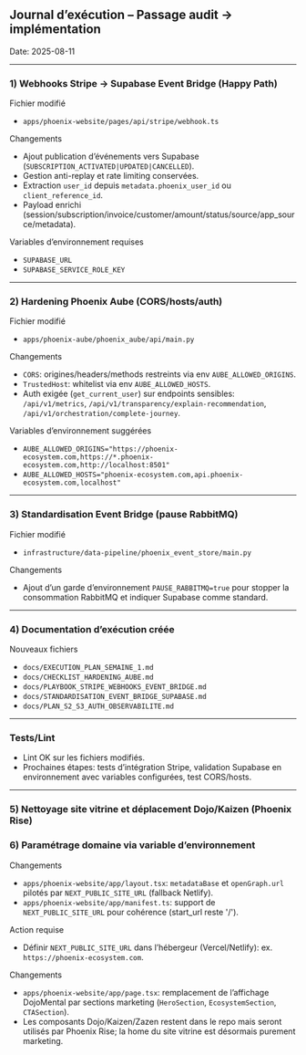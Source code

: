 ## Journal d’exécution – Passage audit → implémentation

Date: 2025-08-11

---

### 1) Webhooks Stripe → Supabase Event Bridge (Happy Path)

Fichier modifié
- `apps/phoenix-website/pages/api/stripe/webhook.ts`

Changements
- Ajout publication d’événements vers Supabase (`SUBSCRIPTION_ACTIVATED|UPDATED|CANCELLED`).
- Gestion anti-replay et rate limiting conservées.
- Extraction `user_id` depuis `metadata.phoenix_user_id` ou `client_reference_id`.
- Payload enrichi (session/subscription/invoice/customer/amount/status/source/app_source/metadata).

Variables d’environnement requises
- `SUPABASE_URL`
- `SUPABASE_SERVICE_ROLE_KEY`

---

### 2) Hardening Phoenix Aube (CORS/hosts/auth)

Fichier modifié
- `apps/phoenix-aube/phoenix_aube/api/main.py`

Changements
- `CORS`: origines/headers/methods restreints via env `AUBE_ALLOWED_ORIGINS`.
- `TrustedHost`: whitelist via env `AUBE_ALLOWED_HOSTS`.
- Auth exigée (`get_current_user`) sur endpoints sensibles: `/api/v1/metrics`, `/api/v1/transparency/explain-recommendation`, `/api/v1/orchestration/complete-journey`.

Variables d’environnement suggérées
- `AUBE_ALLOWED_ORIGINS="https://phoenix-ecosystem.com,https://*.phoenix-ecosystem.com,http://localhost:8501"`
- `AUBE_ALLOWED_HOSTS="phoenix-ecosystem.com,api.phoenix-ecosystem.com,localhost"`

---

### 3) Standardisation Event Bridge (pause RabbitMQ)

Fichier modifié
- `infrastructure/data-pipeline/phoenix_event_store/main.py`

Changements
- Ajout d’un garde d’environnement `PAUSE_RABBITMQ=true` pour stopper la consommation RabbitMQ et indiquer Supabase comme standard.

---

### 4) Documentation d’exécution créée

Nouveaux fichiers
- `docs/EXECUTION_PLAN_SEMAINE_1.md`
- `docs/CHECKLIST_HARDENING_AUBE.md`
- `docs/PLAYBOOK_STRIPE_WEBHOOKS_EVENT_BRIDGE.md`
- `docs/STANDARDISATION_EVENT_BRIDGE_SUPABASE.md`
- `docs/PLAN_S2_S3_AUTH_OBSERVABILITE.md`

---

### Tests/Lint
- Lint OK sur les fichiers modifiés.
- Prochaines étapes: tests d’intégration Stripe, validation Supabase en environnement avec variables configurées, test CORS/hosts.

---

### 5) Nettoyage site vitrine et déplacement Dojo/Kaizen (Phoenix Rise)

### 6) Paramétrage domaine via variable d’environnement

Changements
- `apps/phoenix-website/app/layout.tsx`: `metadataBase` et `openGraph.url` pilotés par `NEXT_PUBLIC_SITE_URL` (fallback Netlify).
- `apps/phoenix-website/app/manifest.ts`: support de `NEXT_PUBLIC_SITE_URL` pour cohérence (start_url reste '/').

Action requise
- Définir `NEXT_PUBLIC_SITE_URL` dans l’hébergeur (Vercel/Netlify): ex. `https://phoenix-ecosystem.com`.

Changements
- `apps/phoenix-website/app/page.tsx`: remplacement de l’affichage DojoMental par sections marketing (`HeroSection`, `EcosystemSection`, `CTASection`).
- Les composants Dojo/Kaizen/Zazen restent dans le repo mais seront utilisés par Phoenix Rise; la home du site vitrine est désormais purement marketing.



